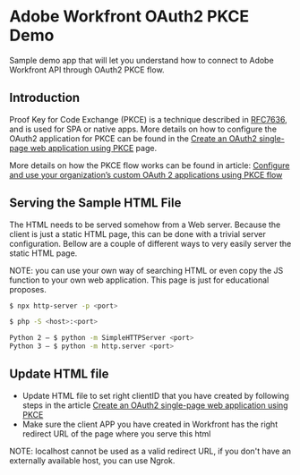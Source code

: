 # Adobe Workfront OAuth2 PKCE Demo

Sample demo app that will let you understand how to connect to Adobe Workfront API through OAuth2 PKCE flow.

## Introduction

Proof Key for Code Exchange (PKCE) is a technique described in [RFC7636](https://tools.ietf.org/html/rfc7636), and is used for SPA or native apps. More details on how to configure the OAuth2 application for PKCE can be found in the [Create an OAuth2 single-page web application using PKCE](https://one.workfront.com/s/document-item?bundleId=the-new-workfront-experience&topicId=Content%2FAdministration_and_Setup%2FConfigure_integrations%2Fcreate-oauth-application.htm&_LANG=enus) page.

More details on how the PKCE flow works can be found in article: [Configure and use your organization’s custom OAuth 2 applications using PKCE flow](https://one.workfront.com/s/document-item?bundleId=the-new-workfront-experience&topicId=Content%2FWF_API%2FAPI%2Foauth-app-pkce-flow.htm&_LANG=enus)



## Serving the Sample HTML File

The HTML needs to be served somehow from a Web server. Because the client is just a static HTML page, this can be done with a trivial server configuration. Bellow are a couple of different ways to very easily server the static HTML page. 

NOTE: you can use your own way of searching HTML or even copy the JS function to your own web application. This page is just for educational proposes.

```sh
$ npx http-server -p <port>
```

```sh
$ php -S <host>:<port>
```

```sh
Python 2 — $ python -m SimpleHTTPServer <port>
Python 3 — $ python -m http.server <port>
```

## Update HTML file
 - Update HTML file to set right clientID that you have created by following steps in the article [Create an OAuth2 single-page web application using PKCE](https://one.workfront.com/s/document-item?bundleId=the-new-workfront-experience&topicId=Content%2FAdministration_and_Setup%2FConfigure_integrations%2Fcreate-oauth-application.htm&_LANG=enus)
 - Make sure the client APP you have created in Workfront has the right redirect URL of the page where you serve this html
 
 NOTE: localhost cannot be used as a valid redirect URL, if you don't have an externally available host, you can use Ngrok.

